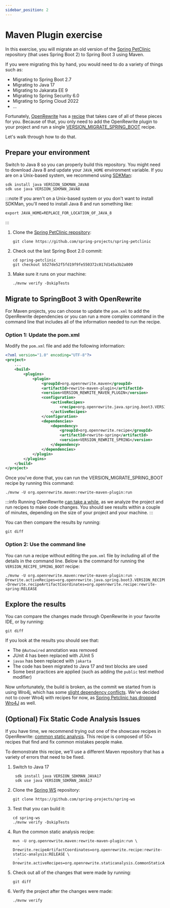 ```yaml
---
sidebar_position: 2
---
```


# Maven Plugin exercise

In this exercise, you will migrate an old version of the
[Spring PetClinic](https://github.com/spring-projects/spring-petclinic/) repository (that uses Spring Boot 2) to
Spring Boot 3 using Maven.

If you were migrating this by hand, you would need to do a variety of things such as:

* Migrating to Spring Boot 2.7
* Migrating to Java 17
* Migrating to Jakarata EE 9
* Migrating to Spring Security 6.0
* Migrating to Spring Cloud 2022
* ...

Fortunately, [OpenRewrite](https://docs.openrewrite.org/) has a
[recipe](https://docs.openrewrite.org/concepts-explanations/recipes) that takes care of all of these pieces for you.
Because of that, you only need to add the OpenRewrite plugin to your project and run a single
[VERSION_MIGRATE_SPRING_BOOT](https://docs.openrewrite.org/recipes/java/spring/boot3/VERSION_LINK_SPRING_BOOT) recipe.

Let's walk through how to do that.

## Prepare your environment

Switch to Java 8 so you can properly build this repository. You might need to download Java 8 and update your
`JAVA_HOME` environment variable. If you are on a Unix-based system, we recommend using [SDKMan](https://sdkman.io/):

```shell
sdk install java VERSION_SDKMAN_JAVA8
sdk use java VERSION_SDKMAN_JAVA8
```

:::note
If you aren't on a Unix-based system or you don't want to install SDKMan, you'll need to install Java 8 and run
something like:

```shell
export JAVA_HOME=REPLACE_FOR_LOCATION_OF_JAVA_8
```

:::

1. Clone the [Spring PetClinic
   repository](https://github.com/spring-projects/spring-petclinic):

    ```shell
    git clone https://github.com/spring-projects/spring-petclinic
    ```

2. Check out the last Spring Boot 2.0 commit:

    ```shell
    cd spring-petclinic
    git checkout b527de52f5fd19f9fe550372c017d145a3b2a809
    ```

3. Make sure it runs on your machine:

   ```shell
   ./mvnw verify -DskipTests
   ``` 

## Migrate to SpringBoot 3 with OpenRewrite

For Maven projects, you can choose to update the `pom.xml` to add the OpenRewrite dependencies or you can run a more
complex command in the command line that includes all of the information needed to run the recipe.

### Option 1: Update the pom.xml

Modify the `pom.xml` file and add the following information:

```xml
<?xml version="1.0" encoding="UTF-8"?>
<project>
    ...
    <build>
        <plugins>
            <plugin>
                <groupId>org.openrewrite.maven</groupId>
                <artifactId>rewrite-maven-plugin</artifactId>
                <version>VERSION_REWRITE_MAVEN_PLUGIN</version>
                <configuration>
                    <activeRecipes>
                        <recipe>org.openrewrite.java.spring.boot3.VERSION_RECIPE_SPRING_BOOT</recipe>
                    </activeRecipes>
                </configuration>
                <dependencies>
                    <dependency>
                        <groupId>org.openrewrite.recipe</groupId>
                        <artifactId>rewrite-spring</artifactId>
                        <version>VERSION_REWRITE_SPRING</version>
                    </dependency>
                </dependencies>
            </plugin>
        </plugins>
    </build>
</project>
```

Once you've done that, you can run the VERSION_MIGRATE_SPRING_BOOT recipe by running this command:

```shell
./mvnw -U org.openrewrite.maven:rewrite-maven-plugin:run
```

:::info
Running
OpenRewrite [can take a while](https://docs.openrewrite.org/reference/faq#my-recipe-appears-to-hang-when-running.-whats-happening-is-there-a-progress-report),
as we analyze the project and run recipes to make code changes.
You should see results within a couple of minutes, depending on the size of your project and your machine.
:::

You can then compare the results by running:

```shell
git diff
```

### Option 2: Use the command line

You can run a recipe without editing the `pom.xml` file by including all of the details in the command line. Below is
the command for running the `VERSION_RECIPE_SPRING_BOOT` recipe:

```shell
./mvnw -U org.openrewrite.maven:rewrite-maven-plugin:run -Drewrite.activeRecipes=org.openrewrite.java.spring.boot3.VERSION_RECIPE_SPRING_BOOT -Drewrite.recipeArtifactCoordinates=org.openrewrite.recipe:rewrite-spring:RELEASE
```

## Explore the results

You can compare the changes made through OpenRewrite in your favorite IDE, or by running:

```shell
git diff
```

If you look at the results you should see that:

* The `@Autowired` annotation was removed
* JUnit 4 has been replaced with JUnit 5
* `javax` has been replaced with `jakarta`
* The code has been migrated to Java 17 and text blocks are used
* Some best practices are applied (such as adding the `public` test method modifier)

Now unfortunately, the build is broken, as the commit we started from is using Wro4j, which has
some [slight dependency conflicts](https://github.com/wro4j/wro4j/issues/1129).
We've decided not to cover Wro4j with recipes for now,
as [Spring Petclinic has dropped Wro4J](https://github.com/spring-projects/spring-petclinic/pull/868) as well.

## (Optional) Fix Static Code Analysis Issues

If you have time, we recommend trying out one of the showcase recipes in
OpenRewrite: [common static analysis](https://docs.openrewrite.org/recipes/staticanalysis/commonstaticanalysis).
This recipe is composed of 50+ recipes that find and fix common mistakes people make.

To demonstrate this recipe, we'll use a different Maven repository that has a variety of errors that need to be fixed.

1. Switch to Java 17

   ```shell
    sdk install java VERSION_SDKMAN_JAVA17
    sdk use java VERSION_SDKMAN_JAVA17
    ```

2. Clone the [Spring WS](https://github.com/spring-projects/spring-ws) repository:

   ```shell
   git clone https://github.com/spring-projects/spring-ws
   ```

3. Test that you can build it:

   ```shell
   cd spring-ws
   ./mvnw verify -DskipTests
   ```

4. Run the common static analysis recipe:

   ```shell
   mvn -U org.openrewrite.maven:rewrite-maven-plugin:run \
     -Drewrite.recipeArtifactCoordinates=org.openrewrite.recipe:rewrite-static-analysis:RELEASE \
     -Drewrite.activeRecipes=org.openrewrite.staticanalysis.CommonStaticAnalysis
   ```

5. Check out all of the changes that were made by running:

   ```shell
   git diff
   ```

6. Verify the project after the changes were made:

   ```shell
   ./mvnw verify
   ``` 
